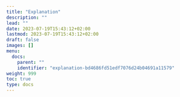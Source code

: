 ```yaml
---
title: "Explanation"
description: ""
lead: ""
date: 2023-07-19T15:43:12+02:00
lastmod: 2023-07-19T15:43:12+02:00
draft: false
images: []
menu:
  docs:
    parent: ""
    identifier: "explanation-bd4686fd51edf7076d24b04691a11579"
weight: 999
toc: true
type: docs
---
```

